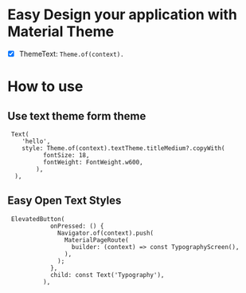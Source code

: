# Easy Design your application with Material Theme
 - [x] ThemeText: `Theme.of(context).`


# How to use
## Use text theme form theme
```
 Text(
    'hello',
    style: Theme.of(context).textTheme.titleMedium?.copyWith(
          fontSize: 18,
          fontWeight: FontWeight.w600,
        ),
  ),
```

## Easy Open Text Styles
```
 ElevatedButton(
            onPressed: () {
              Navigator.of(context).push(
                MaterialPageRoute(
                  builder: (context) => const TypographyScreen(),
                ),
              );
            },
            child: const Text('Typography'),
          ),
```